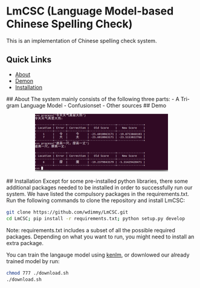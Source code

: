 # LmCSC (Language Model-based Chinese Spelling Check)
This is an implementation of Chinese spelling check system.

## Quick Links

- [About](#about)
- [Demon](#demo)
- [Installation](#installation)

<span id="about">
## About
The system mainly consists of the following three parts:
- A Tri-gram Language Model
- Confusionset
- Other sources
</span>

<span id="demo">
## Demo
<p align="center"><img width="70%" src="img/example.png" /></p>
</span>

<span id="Installation">
## Installation
Except for some pre-installed python libraries, there some additional packages needed
to be installed in order to successfully run our system. We have listed the 
compulsory packages in the requirements.txt. Run the following commands
to clone the repository and install LmCSC:

```bash
git clone https://github.com/wdimmy/LmCSC.git
cd LmCSC; pip install -r requirements.txt; python setup.py develop

```

Note: requirements.txt includes a subset of all the possible required packages. 
Depending on what you want to run, you might need to install an extra package.

You can train the langauge model using [kenlm](https://github.com/kpu/kenlm.git), or downlowed our already trained model by run:

```bash
chmod 777 ./download.sh 
./download.sh 
```
</span>






